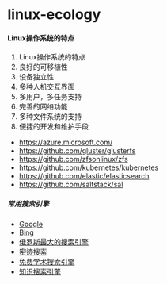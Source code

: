 # linux-ecology

#### Linux操作系统的特点

1. Linux操作系统的特点
2. 良好的可移植性
3. 设备独立性
4. 多种人机交互界面
5. 多用户，多任务支持
6. 完善的网络功能
7. 多种文件系统的支持
8. 便捷的开发和维护手段




- https://azure.microsoft.com/
- https://github.com/gluster/glusterfs
- https://github.com/zfsonlinux/zfs
- https://github.com/kubernetes/kubernetes
- https://github.com/elastic/elasticsearch
- https://github.com/saltstack/sal



##### 常用搜索引擎

- [Google][google]
- [Bing][bing]
- [俄罗斯最大的搜索引擎][yandex]
- [密迹搜索][mijisou]
- [免费学术搜索引擎][semanticscholar]
- [知识搜索引擎][wolframalpha]

[google]:   http://google.com/      "Google Search"
[bing]:     http://bing.com/        "Microsoft Bing"
[yandex]:   https://yandex.com/     "Yandex"
[mijisou]:  https://mijisou.com/    "密迹搜索"
[semanticscholar]: https://www.semanticscholar.org/ "Semantic Scholar"
[wolframalpha]: https://www.wolframalpha.com/   "WolframAlpha"
[baiduxs]: http://xueshu.baidu.com/ "百度学术"
[pixabay]: https://pixabay.com/ "Stunning free images & royalty free stock"
[pexels]: https://www.pexels.com/ "The best free stock photos & videos shared by talented creators"
[islide]: https://www.islide.cc/ "iSlide是一款基于PowerPoint的插件工具"
[db-engines]: https://db-engines.com/en/ "跟踪数据库流行度的网站"
[operatorhub]: https://operatorhub.io/ "OperatorHub.io is a new home for the Kubernetes community to share Operators"
[ubuntu-releases]: http://releases.ubuntu.com/ ""
[rufus]: https://rufus.akeo.ie/ "Create bootable USB drives the easy way"
[mint]: https://linuxmint.com "Mint Linux"
[clang]: https://clang.llvm.org/ "Clang"
[llvm]: https://llvm.org "LLVM"
[uget]: http://??? "uGet"
[aria2]: http://??? "aria2"
[vlc]: http://??? "VLC 全媒体播放器"
[darktable]: http://??? "Darktable 专业数码照片编辑应用"
[kazom]: http://??? "Kazom 高效录屏工具"
[shotcut]: http://??? "ShotCut 视频后期处理"
[handbrake]: http://??? "HandBrake 多媒体格式转换"
[wine]: https://??? "WINE Windows 兼容层"
[winehq]: https://appdb.winehq.org "WINE应用数据库"
[winetricks]: https://??? "WINE黄金搭档"
[playonlinux]: https://??? "PlayOnLinux"
[distro-watch]: https://distrowatch.com/ "可以查看一些最受欢迎的Linux发行版"
[x-window]: http://www.x.org/ "X Window 系统"



